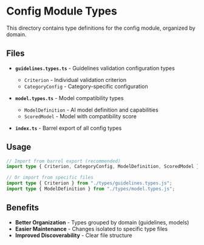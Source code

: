 # Config Module Types

This directory contains type definitions for the config module, organized by domain.

## Files

- **`guidelines.types.ts`** - Guidelines validation configuration types
  - `Criterion` - Individual validation criterion
  - `CategoryConfig` - Category-specific configuration

- **`model.types.ts`** - Model compatibility types
  - `ModelDefinition` - AI model definition and capabilities
  - `ScoredModel` - Model with compatibility score

- **`index.ts`** - Barrel export of all config types

## Usage

```typescript
// Import from barrel export (recommended)
import type { Criterion, CategoryConfig, ModelDefinition, ScoredModel } from "./types/index.js";

// Or import from specific files
import type { Criterion } from "./types/guidelines.types.js";
import type { ModelDefinition } from "./types/model.types.js";
```

## Benefits

- **Better Organization** - Types grouped by domain (guidelines, models)
- **Easier Maintenance** - Changes isolated to specific type files
- **Improved Discoverability** - Clear file structure
